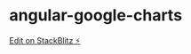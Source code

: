 # angular-google-charts

[Edit on StackBlitz ⚡️](https://stackblitz.com/edit/angular-google-charts-demo-nsh1q5)